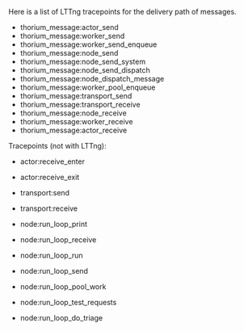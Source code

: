 Here is a list of LTTng tracepoints for the delivery path of
messages.

- thorium_message:actor_send
- thorium_message:worker_send
- thorium_message:worker_send_enqueue
- thorium_message:node_send
- thorium_message:node_send_system
- thorium_message:node_send_dispatch
- thorium_message:node_dispatch_message
- thorium_message:worker_pool_enqueue
- thorium_message:transport_send
- thorium_message:transport_receive
- thorium_message:node_receive
- thorium_message:worker_receive
- thorium_message:actor_receive


Tracepoints (not with LTTng):

- actor:receive_enter
- actor:receive_exit

- transport:send
- transport:receive

- node:run_loop_print
- node:run_loop_receive
- node:run_loop_run
- node:run_loop_send
- node:run_loop_pool_work
- node:run_loop_test_requests
- node:run_loop_do_triage
